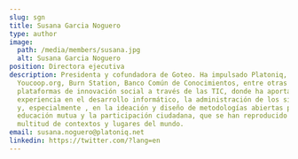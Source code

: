 ```yaml
---
slug: sgn
title: Susana Garcia Noguero
type: author
image:
  path: /media/members/susana.jpg
  alt: Susana Garcia Noguero
position: Directora ejecutiva
description: Presidenta y cofundadora de Goteo. Ha impulsado Platoniq,
  Youcoop.org, Burn Station, Banco Común de Conocimientos, entre otras
  plataformas de innovación social a través de las TIC, donde ha aportado su
  experiencia en el desarrollo informático, la administración de los sistemas,
  y, especialmente , en la ideación y diseño de metodologías abiertas para la
  educación mutua y la participación ciudadana, que se han reproducido en
  multitud de contextos y lugares del mundo.
email: susana.noguero@platoniq.net
linkedin: https://twitter.com/?lang=en
---
```

